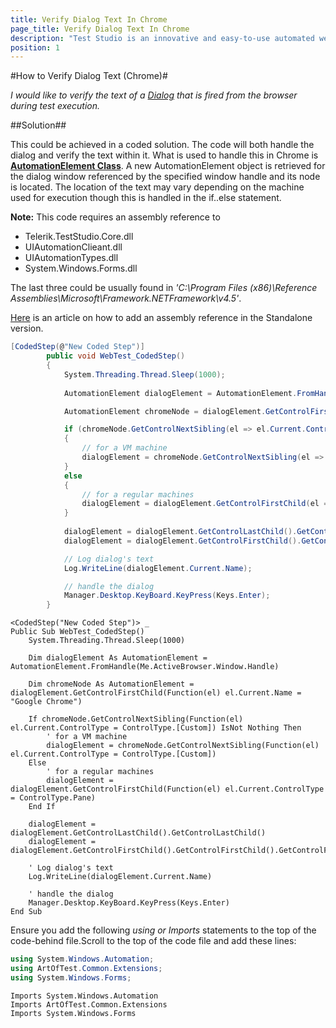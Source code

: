 ```yaml
---
title: Verify Dialog Text In Chrome
page_title: Verify Dialog Text In Chrome
description: "Test Studio is an innovative and easy-to-use automated web, WPF and load testing solution. Test Studio tests support essential technologies like ASP.NET AJAX, Silverlight, PHP and MVC. HTML5, Testing framework, functional testing, performance testing, load testing, exploratory testing, manual testing."
position: 1
---
```

#How to Verify Dialog Text (Chrome)#

*I would like to verify the text of a <a href="/features/dialogs-and-popups/Dialogs" target="_blank">Dialog</a> that is fired from the browser during test execution.*

##Solution##

This could be achieved in a coded solution. The code will both handle the dialog and verify the text within it. What is used to handle this in Chrome is **<a href="https://msdn.microsoft.com/en-us/library/system.windows.automation.automationelement(v=vs.110).aspx" target="_blank">AutomationElement Class</a>**.  A new AutomationElement object is retrieved for the dialog window referenced by the specified window handle and its node is located. The location of the text may vary depending on the machine used for execution though this is handled in the if..else statement. 


**Note:** This code requires an assembly reference to  

- Telerik.TestStudio.Core.dll 
- UIAutomationClieant.dll 
- UIAutomationTypes.dll 
- System.Windows.Forms.dll

The last three could be usually found in *'C:\Program Files (x86)\Reference Assemblies\Microsoft\Framework\.NETFramework\v4.5\'*. 

<a href="/advanced-topics/coded-steps/add-assembly-reference" target="_blank">Here</a> is an article on how to add an assembly reference in the Standalone version.

```C# 
[CodedStep(@"New Coded Step")]
        public void WebTest_CodedStep()
        {
            System.Threading.Thread.Sleep(1000);
            
            AutomationElement dialogElement = AutomationElement.FromHandle(this.ActiveBrowser.Window.Handle);

            AutomationElement chromeNode = dialogElement.GetControlFirstChild(el => el.Current.Name == "Google Chrome");

            if (chromeNode.GetControlNextSibling(el => el.Current.ControlType == ControlType.Custom) != null)
            {
                // for a VM machine
                dialogElement = chromeNode.GetControlNextSibling(el => el.Current.ControlType == ControlType.Custom);
            }
            else
            {
                // for a regular machines
                dialogElement = dialogElement.GetControlFirstChild(el => el.Current.ControlType == ControlType.Pane);
            }
     
            dialogElement = dialogElement.GetControlLastChild().GetControlLastChild();
            dialogElement = dialogElement.GetControlFirstChild().GetControlFirstChild().GetControlFirstChild().GetControlFirstChild().GetControlFirstChild();

            // Log dialog's text
            Log.WriteLine(dialogElement.Current.Name);

            // handle the dialog
            Manager.Desktop.KeyBoard.KeyPress(Keys.Enter);
        }
```
```VB 
<CodedStep("New Coded Step")> _
Public Sub WebTest_CodedStep()
	System.Threading.Thread.Sleep(1000)

	Dim dialogElement As AutomationElement = AutomationElement.FromHandle(Me.ActiveBrowser.Window.Handle)

	Dim chromeNode As AutomationElement = dialogElement.GetControlFirstChild(Function(el) el.Current.Name = "Google Chrome")

	If chromeNode.GetControlNextSibling(Function(el) el.Current.ControlType = ControlType.[Custom]) IsNot Nothing Then
		' for a VM machine
		dialogElement = chromeNode.GetControlNextSibling(Function(el) el.Current.ControlType = ControlType.[Custom])
	Else
		' for a regular machines
		dialogElement = dialogElement.GetControlFirstChild(Function(el) el.Current.ControlType = ControlType.Pane)
	End If

	dialogElement = dialogElement.GetControlLastChild().GetControlLastChild()
	dialogElement = dialogElement.GetControlFirstChild().GetControlFirstChild().GetControlFirstChild().GetControlFirstChild().GetControlFirstChild()

	' Log dialog's text
	Log.WriteLine(dialogElement.Current.Name)

	' handle the dialog
	Manager.Desktop.KeyBoard.KeyPress(Keys.Enter)
End Sub
```


Ensure you add the following *using or Imports* statements to the top of the code-behind file.Scroll to the top of the code file and add these lines:


```C#
using System.Windows.Automation;
using ArtOfTest.Common.Extensions;
using System.Windows.Forms;
```
```VB
Imports System.Windows.Automation
Imports ArtOfTest.Common.Extensions
Imports System.Windows.Forms
```

